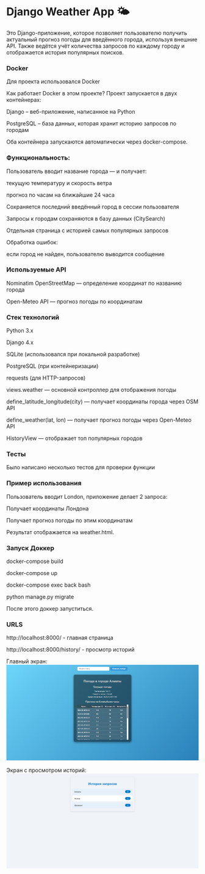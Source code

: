 # Django Weather App 🌤️
Это Django-приложение, которое позволяет пользователю получить актуальный прогноз погоды для введённого города, используя внешние API. Также ведётся учёт количества запросов по каждому городу и отображается история популярных поисков.
### Docker
Для проекта использовался Docker

Как работает Docker в этом проекте?
Проект запускается в двух контейнерах:

Django – веб-приложение, написанное на Python

PostgreSQL – база данных, которая хранит историю запросов по городам

Оба контейнера запускаются автоматически через docker-compose.

### Функциональность:


Пользователь вводит название города — и получает:

текущую температуру и скорость ветра

прогноз по часам на ближайшие 24 часа

Сохраняется последний введённый город в сессии пользователя

Запросы к городам сохраняются в базу данных (CitySearch)

Отдельная страница с историей самых популярных запросов

Обработка ошибок:

если город не найден, пользователю выводится сообщение


### Используемые API
Nominatim OpenStreetMap — определение координат по названию города

Open-Meteo API — прогноз погоды по координатам

### Стек технологий
Python 3.x

Django 4.x

SQLite (использовался при локальной разработке)

PostgreSQL (при контейнеризации)

requests (для HTTP-запросов)

views.weather — основной контроллер для отображения погоды

define_latitude_longitude(city) — получает координаты города через OSM API

define_weather(lat, lon) — получает прогноз погоды через Open-Meteo API

HistoryView — отображает топ популярных городов

### Тесты

Было написано несколько тестов для проверки функции

### Пример использования
Пользователь вводит London, приложение делает 2 запроса:

Получает координаты Лондона

Получает прогноз погоды по этим координатам

Результат отображается на weather.html.

### Запуск Доккер
docker-compose build

docker-compose up

docker-compose exec back bash

python manage.py migrate

После этого доккер запуститься.

### URLS

http://localhost:8000/ - главная страница

http://localhost:8000/history/ - просмотр историй


Главный экран:
![Главный экран](static/example.png)

Экран с просмотром историй:
![Описание изображения](static/example2.pnh.png)

